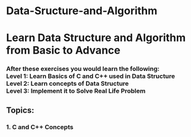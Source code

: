 # Data-Sructure-and-Algorithm
<h1>Learn Data Structure and Algorithm from Basic to Advance</h1>

<h3>After these exercises you would learn the following: <br>
Level 1: Learn Basics of C and C++ used in Data Structure<br>
Level 2: Learn concepts of Data Structure<br>
Level 3: Implement it to Solve Real Life Problem<br></h3>

<h2>Topics:</h1>
<h3>1. C and C++ Concepts</h3>
